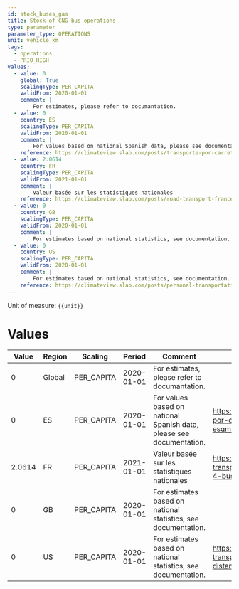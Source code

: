 ```yaml
---
id: stock_buses_gas
title: Stock of CNG bus operations
type: parameter
parameter_type: OPERATIONS
unit: vehicle_km
tags:
  - operations
  - PRIO_HIGH
values:
  - value: 0
    global: True
    scalingType: PER_CAPITA
    validFrom: 2020-01-01
    comment: |
        For estimates, please refer to documantation.
  - value: 0
    country: ES
    scalingType: PER_CAPITA
    validFrom: 2020-01-01
    comment: |
        For values based on national Spanish data, please see documentation.
    reference: https://climateview.slab.com/posts/transporte-por-carretera-road-transport-esqm8w27#h9fvg-buses
  - value: 2.0614
    country: FR
    scalingType: PER_CAPITA
    validFrom: 2021-01-01
    comment: |
        Valeur basée sur les statistiques nationales
    reference: https://climateview.slab.com/posts/road-transport-france-eoxjg43o#hjygq-tableau-4-bus-et-cars
  - value: 0
    country: GB
    scalingType: PER_CAPITA
    validFrom: 2020-01-01
    comment: |
        For estimates based on national statistics, see documentation.
  - value: 0
    country: US
    scalingType: PER_CAPITA
    validFrom: 2020-01-01
    comment: |
        For estimates based on national statistics, see documentation.
    reference: https://climateview.slab.com/posts/personal-transportation-wtgg2hlu#hjgxc-table-4-distances-travelled-by-buses
---
```



Unit of measure: `{{unit}}`


# Values


| Value | Region | Scaling | Period | Comment | Reference |
|-------|--------|---------|--------|---------|-----------|
| 0 | Global | PER_CAPITA | 2020-01-01 | For estimates, please refer to documantation. |  |
| 0 | ES | PER_CAPITA | 2020-01-01 | For values based on national Spanish data, please see documentation. | https://climateview.slab.com/posts/transporte-por-carretera-road-transport-esqm8w27#h9fvg-buses |
| 2.0614 | FR | PER_CAPITA | 2021-01-01 | Valeur basée sur les statistiques nationales | https://climateview.slab.com/posts/road-transport-france-eoxjg43o#hjygq-tableau-4-bus-et-cars |
| 0 | GB | PER_CAPITA | 2020-01-01 | For estimates based on national statistics, see documentation. |  |
| 0 | US | PER_CAPITA | 2020-01-01 | For estimates based on national statistics, see documentation. | https://climateview.slab.com/posts/personal-transportation-wtgg2hlu#hjgxc-table-4-distances-travelled-by-buses |


